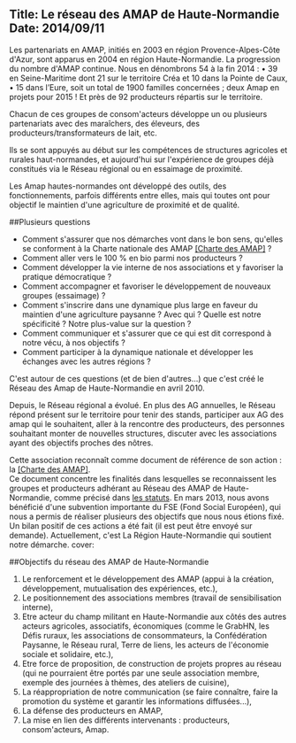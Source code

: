 Title: Le réseau des AMAP de Haute&#8209;Normandie
Date: 2014/09/11
---

Les partenariats en AMAP, initiés en 2003 en région Provence-Alpes-Côte d'Azur, sont apparus en 2004 en région Haute-Normandie. La progression du nombre d'AMAP continue. Nous en dénombrons 54 à la fin 2014 :
•	39 en Seine-Maritime dont 21 sur le territoire Créa et 10 dans la Pointe de Caux,
•	15 dans l’Eure,
soit un total de 1900 familles concernées ; deux Amap en projets pour 2015 ! Et près de 92 producteurs répartis sur le territoire. 

Chacun de ces groupes de consom'acteurs développe un ou plusieurs partenariats avec des maraîchers, des éleveurs, des producteurs/transformateurs de lait, etc.

Ils se sont appuyés au début sur les compétences de structures agricoles et rurales haut-normandes, et aujourd'hui sur l'expérience de groupes déjà constitués via le Réseau régional ou en essaimage de proximité.

Les Amap hautes-normandes ont développé des outils, des fonctionnements, parfois différents entre elles, mais qui toutes ont pour objectif le maintien d'une agriculture de proximité et de qualité.

 

##Plusieurs questions
 - Comment s'assurer que nos démarches vont dans le bon sens, qu'elles se conforment à la Charte nationale des AMAP [[Charte des AMAP]](http://miramap.org/IMG/pdf/charte_des_amap_mars_2014-2.pdf "charte des Amap 2014") ?
 - Comment aller vers le 100 % en bio parmi nos producteurs ?
 - Comment développer la vie interne de nos associations et y favoriser la pratique démocratique ?
 - Comment accompagner et favoriser le développement de nouveaux groupes (essaimage) ? 
 - Comment s'inscrire dans une dynamique plus large en faveur du maintien d'une agriculture paysanne ? Avec qui ? Quelle est notre spécificité ? Notre plus-value sur la question ?
 - Comment communiquer et s'assurer que ce qui est dit correspond à notre vécu, à nos objectifs ?
 - Comment participer à la dynamique nationale et développer les échanges avec les autres régions ?

C'est autour de ces questions (et de bien d'autres...) que c'est créé le Réseau des Amap de Haute-Normandie en avril 2010.  

Depuis, le Réseau régional a évolué. En plus des AG annuelles, le Réseau répond présent sur le territoire pour tenir des stands, participer aux AG des amap qui le souhaitent, aller à la rencontre des producteurs, des personnes souhaitant monter de nouvelles structures, discuter avec les associations ayant des objectifs proches des nôtres.

Cette association reconnaît comme document de référence de son action : la [[Charte des AMAP]](http://miramap.org/IMG/pdf/charte_des_amap_mars_2014-2.pdf "charte des Amap 2014").  
Ce document concentre les finalités dans lesquelles se reconnaissent les groupes et producteurs adhérant au Réseau des AMAP de Haute-Normandie, comme précisé dans [les statuts]({{base_url}}statuts-de-lassociation).
En mars 2013, nous avons bénéficié d'une subvention importante du FSE (Fond Social Européen), qui nous a permis de réaliser plusieurs des objectifs que nous nous étions fixé. Un bilan  positif de ces actions a été fait (il est peut être envoyé sur demande). Actuellement, c'est La Région Haute-Normandie qui soutient notre démarche.
cover:  
 

##Objectifs du réseau des AMAP de Haute&#8209;Normandie
 1. Le renforcement et le développement des AMAP (appui à la création, développement, mutualisation des expériences, etc.),
 2. Le positionnement des associations membres (travail de sensibilisation interne),
  3. Etre acteur du champ militant en Haute-Normandie aux côtés des autres acteurs agricoles, associatifs, économiques (comme le GrabHN, les Défis ruraux, les associations de consommateurs, la Confédération Paysanne, le Réseau rural, Terre de liens, les acteurs de l'économie sociale et solidaire, etc.),
 4. Etre force de proposition, de construction de projets propres au réseau (qui ne pourraient être portés par une seule association membre, exemple des journées à thèmes, des ateliers de cuisine),
 5. La réappropriation de notre communication (se faire connaître, faire la promotion du système et garantir les informations diffusées...),
 6. La défense des producteurs en AMAP,
 7. La mise en lien des différents intervenants : producteurs, consom'acteurs, Amap.
 

 



 

